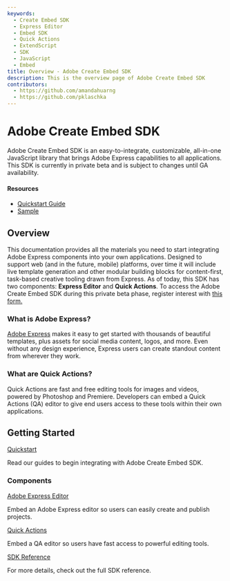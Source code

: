 ```yaml
---
keywords:
  - Create Embed SDK
  - Express Editor
  - Embed SDK
  - Quick Actions
  - ExtendScript
  - SDK
  - JavaScript
  - Embed
title: Overview - Adobe Create Embed SDK
description: This is the overview page of Adobe Create Embed SDK
contributors:
  - https://github.com/amandahuarng
  - https://github.com/pklaschka
---
```


<Hero slots="heading, text" background="rgb(64, 34, 138)" /> 

# Adobe Create Embed SDK

Adobe Create Embed SDK is an easy-to-integrate, customizable, all-in-one JavaScript library that brings Adobe Express capabilities to all applications. This SDK is currently in private beta and is subject to changes until GA availability. 

<Resources slots="heading, links"/>

#### Resources
* [Quickstart Guide](guides/)
* [Sample](https://github.com/AdobeDocs/cc-everywhere/tree/main/sample)
  
<DiscoverBlock width="100%" slots="heading, text"/>

## Overview
This documentation provides all the materials you need to start integrating Adobe Express components into your own applications. Designed to support web (and in the future, mobile) platforms, over time it will include live template generation and other modular building blocks for content-first, task-based creative tooling drawn from Express. As of today, this SDK has two components: __Express Editor__ and __Quick Actions__. To access the Adobe Create Embed SDK during this private beta phase, register interest with [this form.](https://forms.office.com/r/J0HvGMbtDT)  

### What is Adobe Express? 
[Adobe Express](https://www.adobe.com/express/) makes it easy to get started with thousands of beautiful templates, plus assets for social media content, logos, and more. Even without any design experience, Express users can create standout content from wherever they work. 

### What are Quick Actions? 
Quick Actions are fast and free editing tools for images and videos, powered by Photoshop and Premiere. Developers can embed a Quick Actions (QA) editor to give end users access to these tools within their own applications.

<DiscoverBlock width="100%" slots="heading, link, text"/>

## Getting Started
[Quickstart](guides/)
    
Read our guides to begin integrating with Adobe Create Embed SDK. 

<DiscoverBlock slots="heading, link, text"/> 

### Components

[Adobe Express Editor](guides/ccx_editor/) 
     
Embed an Adobe Express editor so users can easily create and publish projects.

<DiscoverBlock slots="link, text"/>

[Quick Actions](guides/quick_actions/) 

Embed a QA editor so users have fast access to powerful editing tools.

<DiscoverBlock slots="link, text"/>

[SDK Reference](reference/)

For more details, check out the full SDK reference.



  